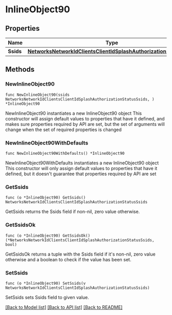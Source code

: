 # InlineObject90

## Properties

Name | Type | Description | Notes
------------ | ------------- | ------------- | -------------
**Ssids** | [**NetworksNetworkIdClientsClientIdSplashAuthorizationStatusSsids**](NetworksNetworkIdClientsClientIdSplashAuthorizationStatusSsids.md) |  | 

## Methods

### NewInlineObject90

`func NewInlineObject90(ssids NetworksNetworkIdClientsClientIdSplashAuthorizationStatusSsids, ) *InlineObject90`

NewInlineObject90 instantiates a new InlineObject90 object
This constructor will assign default values to properties that have it defined,
and makes sure properties required by API are set, but the set of arguments
will change when the set of required properties is changed

### NewInlineObject90WithDefaults

`func NewInlineObject90WithDefaults() *InlineObject90`

NewInlineObject90WithDefaults instantiates a new InlineObject90 object
This constructor will only assign default values to properties that have it defined,
but it doesn't guarantee that properties required by API are set

### GetSsids

`func (o *InlineObject90) GetSsids() NetworksNetworkIdClientsClientIdSplashAuthorizationStatusSsids`

GetSsids returns the Ssids field if non-nil, zero value otherwise.

### GetSsidsOk

`func (o *InlineObject90) GetSsidsOk() (*NetworksNetworkIdClientsClientIdSplashAuthorizationStatusSsids, bool)`

GetSsidsOk returns a tuple with the Ssids field if it's non-nil, zero value otherwise
and a boolean to check if the value has been set.

### SetSsids

`func (o *InlineObject90) SetSsids(v NetworksNetworkIdClientsClientIdSplashAuthorizationStatusSsids)`

SetSsids sets Ssids field to given value.



[[Back to Model list]](../README.md#documentation-for-models) [[Back to API list]](../README.md#documentation-for-api-endpoints) [[Back to README]](../README.md)


